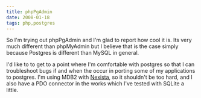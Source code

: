 ```yaml
---
title: phpPgAdmin
date: 2008-01-18
tags: php,postgres
---
```

So I'm trying out phpPgAdmin and I'm glad to report how cool it is. Its very much different than phpMyAdmin but I believe that is the case simply because Postgres is different than MySQL in general.

I'd like to to get to a point where I'm comfortable with postgres so that I can troubleshoot bugs if and when the occur in porting some of my applications to postgres. I'm using MDB2 with <a href="http://www.nexista.org/blog/">Nexista</a>, so it shouldn't be too hard, and I also have a PDO connector in the works which I've tested with SQLite a little.

